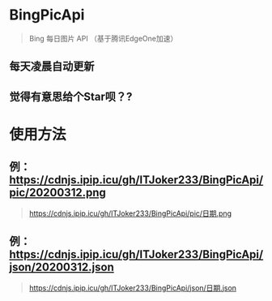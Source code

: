 # BingPicApi
> Bing 每日图片 API （基于腾讯EdgeOne加速）
## 每天凌晨自动更新

## 觉得有意思给个Star呗？?

# 使用方法

## 例：https://cdnjs.ipip.icu/gh/ITJoker233/BingPicApi/pic/20200312.png
> https://cdnjs.ipip.icu/gh/ITJoker233/BingPicApi/pic/日期.png

## 例：https://cdnjs.ipip.icu/gh/ITJoker233/BingPicApi/json/20200312.json
> https://cdnjs.ipip.icu/gh/ITJoker233/BingPicApi/json/日期.json


